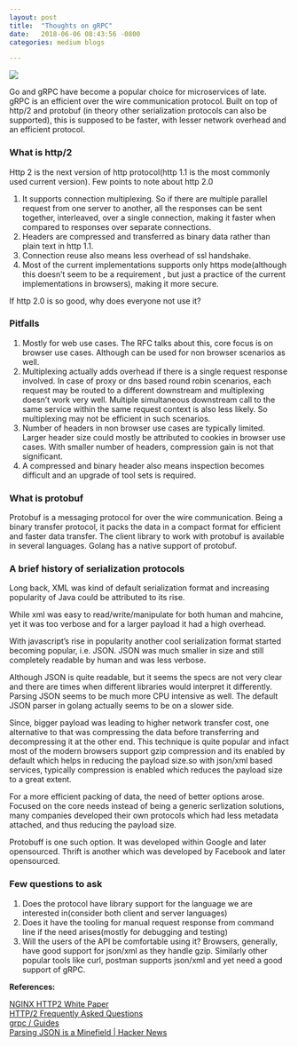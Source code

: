 ```yaml
---
layout: post
title:  "Thoughts on gRPC"
date:   2018-06-06 08:43:56 -0800
categories: medium blogs

---  
```

  
![](/assets/images/light_bulb.png)  
  
Go and gRPC have become a popular choice for microservices of late. gRPC is an efficient over the wire communication protocol. Built on top of http/2 and protobuf (in theory other serialization protocols can also be supported), this is supposed to be faster, with lesser network overhead and an efficient protocol.  
  
### What is http/2
  
Http 2 is the next version of http protocol(http 1.1 is the most commonly used current version). Few points to note about http 2.0  
  
1. It supports connection multiplexing. So if there are multiple parallel request from one server to another, all the responses can be sent together, interleaved, over a single connection, making it faster when compared to responses over separate connections.  
2. Headers are compressed and transferred as binary data rather than plain text in http 1.1.  
3. Connection reuse also means less overhead of ssl handshake.  
4. Most of the current implementations supports only https mode(although this doesn’t seem to be a requirement , but just a practice of the current implementations in browsers), making it more secure.  
    
If http 2.0 is so good, why does everyone not use it?  
  
### Pitfalls  
  
1. Mostly for web use cases. The RFC talks about this, core focus is on browser use cases. Although can be used for non browser scenarios as well.  
2. Multiplexing actually adds overhead if there is a single request response involved. In case of proxy or dns based round robin scenarios, each request may be routed to a different downstream and multiplexing doesn’t work very well. Multiple simultaneous downstream call to the same service within the same request context is also less likely. So multiplexing may not be efficient in such scenarios.  
3. Number of headers in non browser use cases are typically limited. Larger header size could mostly be attributed to cookies in browser use cases. With smaller number of headers, compression gain is not that significant.  
4. A compressed and binary header also means inspection becomes difficult and an upgrade of tool sets is required.  
     
### What is protobuf  
  
Protobuf is a messaging protocol for over the wire communication. Being a binary transfer protocol, it packs the data in a compact format for efficient and faster data transfer. The client library to work with protobuf is available in several languages. Golang has a native support of protobuf.  
  
### A brief history of serialization protocols  
  
Long back, XML was kind of default serialization format and increasing popularity of Java could be attributed to its rise.  

While xml was easy to read/write/manipulate for both human and mahcine, yet it was too verbose and for a larger payload it had a high overhead.  
  
With javascript’s rise in popularity another cool serialization format started becoming popular, i.e. JSON. JSON was much smaller in size and still completely readable by human and was less verbose.  
  
Although JSON is quite readable, but it seems the specs are not very clear and there are times when different libraries would interpret it differently. Parsing JSON seems to be much more CPU intensive as well. The default JSON parser in golang actually seems to be on a slower side.  
  
Since, bigger payload was leading to higher network transfer cost, one alternative to that was compressing the data before transferring and decompressing it at the other end. This technique is quite popular and infact most of the modern browsers support gzip compression and its enabled by default which helps in reducing the payload size.so with json/xml based services, typically compression is enabled which reduces the payload size to a great extent.  
  
For a more efficient packing of data, the need of better options arose. Focused on the core needs instead of being a generic serlization solutions, many companies developed their own protocols which had less metadata attached, and thus reducing the payload size.  
  
Protobuff is one such option. It was developed within Google and later opensourced. Thrift is another which was developed by Facebook and later opensourced.  
  
### Few questions to ask  
  
1. Does the protocol have library support for the language we are interested in(consider both client and server languages)  
2. Does it have the tooling for manual request response from command line if the need arises(mostly for debugging and testing)  
3. Will the users of the API be comfortable using it? Browsers, generally, have good support for json/xml as they handle gzip. Similarly other popular tools like curl, postman supports json/xml and yet need a good support of gRPC.  
   
**References:**  
  
[NGINX HTTP2 White Paper](https://cdn-1.wp.nginx.com/wp-content/uploads/2015/09/NGINX_HTTP2_White_Paper_v4.pdf)  
[HTTP/2 Frequently Asked Questions](https://http2.github.io/faq/)  
[grpc / Guides](https://grpc.io/docs/guides/)  
[Parsing JSON is a Minefield | Hacker News](news.ycombinator.com)  

